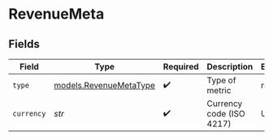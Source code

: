 # RevenueMeta


## Fields

| Field                                                  | Type                                                   | Required                                               | Description                                            | Example                                                |
| ------------------------------------------------------ | ------------------------------------------------------ | ------------------------------------------------------ | ------------------------------------------------------ | ------------------------------------------------------ |
| `type`                                                 | [models.RevenueMetaType](../models/revenuemetatype.md) | :heavy_check_mark:                                     | Type of metric                                         | revenue                                                |
| `currency`                                             | *str*                                                  | :heavy_check_mark:                                     | Currency code (ISO 4217)                               | USD                                                    |